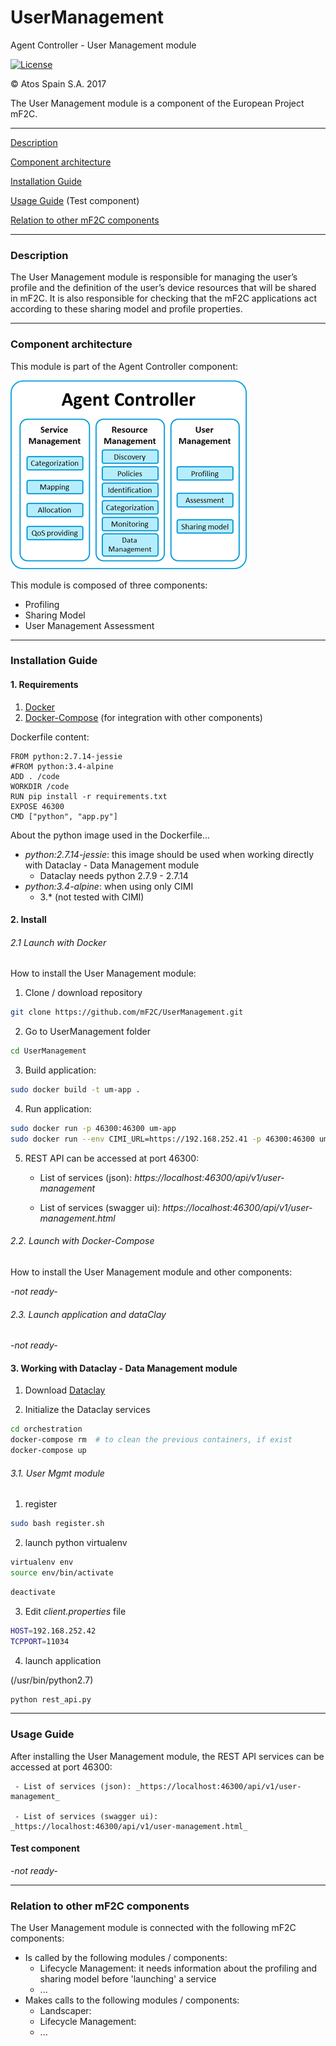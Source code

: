 # UserManagement
Agent Controller - User Management module

[![License](https://img.shields.io/badge/License-Apache%202.0-blue.svg)](https://opensource.org/licenses/Apache-2.0)

&copy; Atos Spain S.A. 2017

The User Management module is a component of the European Project mF2C.

-----------------------

[Description](#description)

[Component architecture](#component-architecture)

[Installation Guide](#installation-guide)

[Usage Guide](#usage-guide) (Test component)

[Relation to other mF2C components](#relation-to-other-mf2c-components)

-----------------------

### Description

The User Management module is responsible for managing the user’s profile and the definition of the user’s device resources that will be shared in mF2C.
It is also responsible for checking that the mF2C applications act according to these sharing model and profile properties.

-----------------------

### Component architecture

This module is part of the Agent Controller component:

![Agent Controller](resources/ac.png)

This module is composed of three components:
- Profiling
- Sharing Model
- User Management Assessment

-----------------------

### Installation Guide

#### 1. Requirements

1. [Docker](https://docs.docker.com/install/)
2. [Docker-Compose](https://docs.docker.com/compose/install/) (for integration with other components)

Dockerfile content:

```
FROM python:2.7.14-jessie
#FROM python:3.4-alpine
ADD . /code
WORKDIR /code
RUN pip install -r requirements.txt
EXPOSE 46300
CMD ["python", "app.py"]
```

About the python image used in the Dockerfile...

- *python:2.7.14-jessie*: this image should be used when working directly with Dataclay - Data Management module
    - Dataclay needs python 2.7.9 - 2.7.14
- *python:3.4-alpine*: when using only CIMI
    - 3.* (not tested with CIMI)

#### 2. Install

###### 2.1 Launch with Docker

How to install the User Management module:

1. Clone / download repository

```bash
git clone https://github.com/mF2C/UserManagement.git
```

2. Go to UserManagement folder

```bash
cd UserManagement
```

3. Build application:

```bash
sudo docker build -t um-app .
```

4. Run application:

```bash
sudo docker run -p 46300:46300 um-app
sudo docker run --env CIMI_URL=https://192.168.252.41 -p 46300:46300 um-app
```

5. REST API can be accessed at port 46300:

     - List of services (json): _https://localhost:46300/api/v1/user-management_

     - List of services (swagger ui): _https://localhost:46300/api/v1/user-management.html_

###### 2.2. Launch with Docker-Compose

How to install the User Management module and other components:

_-not ready-_

###### 2.3. Launch application and dataClay

_-not ready-_


#### 3. Working with Dataclay - Data Management module

1. Download [Dataclay](https://github.com/mF2C/dataClay)

2. Initialize the Dataclay services

```bash
cd orchestration
docker-compose rm  # to clean the previous containers, if exist
docker-compose up
```

###### 3.1. User Mgmt module

1. register

```bash
sudo bash register.sh
```

2. launch python virtualenv

```bash
virtualenv env
source env/bin/activate
```

```bash
deactivate
```

3. Edit _client.properties_ file

```bash
HOST=192.168.252.42
TCPPORT=11034
```

4. launch application

(/usr/bin/python2.7)

```bash
python rest_api.py
```

-----------------------

### Usage Guide

After installing the User Management module, the REST API services can be accessed at port 46300:

     - List of services (json): _https://localhost:46300/api/v1/user-management_

     - List of services (swagger ui): _https://localhost:46300/api/v1/user-management.html_

#### Test component

_-not ready-_

-----------------------

### Relation to other mF2C components

The User Management module is connected with the following mF2C components:

- Is called by the following modules / components:
    - Lifecycle Management: it needs information about the profiling and sharing model before 'launching' a service
    - ...
- Makes calls to the following modules / components:
    - Landscaper:
    - Lifecycle Management:
    - ...
